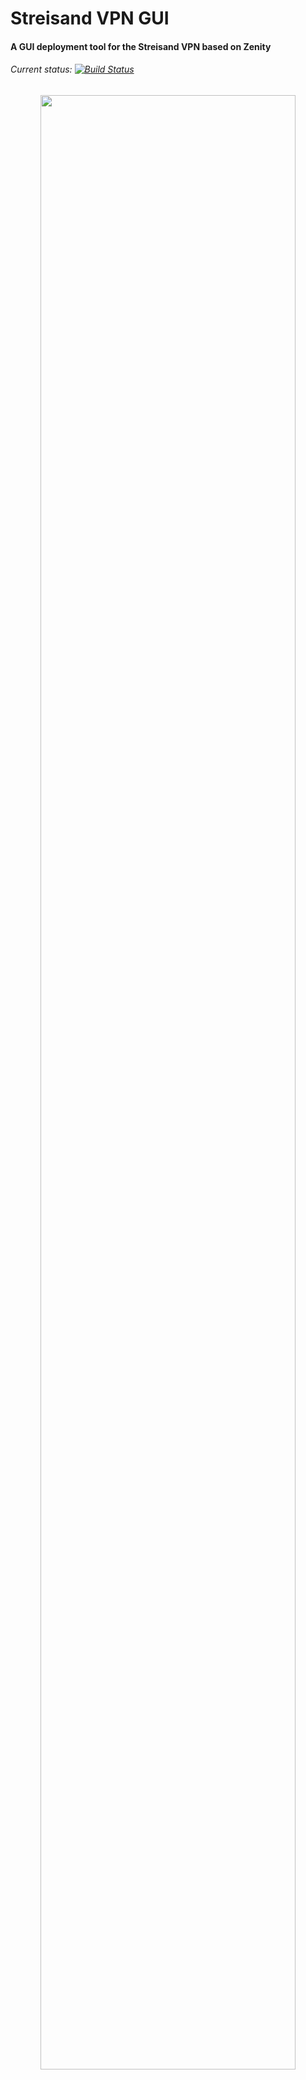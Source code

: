 # Streisand VPN GUI
#### A GUI deployment tool for the Streisand VPN based on Zenity
###### Current status: [![Build Status](https://travis-ci.org/ipat8/Streisand-VPN-GUI.svg?branch=master)](https://travis-ci.org/ipat8/Streisand-VPN-GUI)

<p align="center">
<img src="http://i.imgur.com/QGRzNdS.png" width="90%"></img>
</p>
